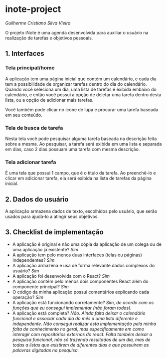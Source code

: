 # inote-project

_Guilherme Cristiano Silva Vieira_

O projeto iNote é uma agenda desenvolvida para auxiliar o usuário na realização de tarefas e objetivos pessoais.

## 1. Interfaces

### Tela principal/home

A aplicação tem uma página inicial que contém um calendário, e cada dia tem a possibilidade de organizar tarefas dentro do dia do calendário. Quando você seleciona um dia, uma lista de tarefas é exibida embaixo do calendário, e então você possui a opção de deletar uma tarefa dentro desta lista, ou a opção de adicionar mais tarefas.

Você também pode clicar no ícone de lupa e procurar uma tarefa baseada em seu conteúdo.

### Tela de busca de tarefa

Nesta tela você pode pesquisar alguma tarefa baseada na descrição feita sobre a mesma. Ao pesquisar, a tarefa será exibida em uma lista e separada em dias, caso 2 dias possuam uma tarefa com mesma descrição.

### Tela adicionar tarefa

É uma tela que possui 1 campo, que é o título da tarefa. Ao preenchê-lo e clicar em adicionar tarefa, ela será exibida na lista de tarefas da página inicial.

## 2. Dados do usuário

A aplicação armazena dados de texto, escolhidos pelo usuário, que serão usados para ajudá-lo a atingir seus objetivos.

## 3. Checklist de implementação

- A aplicação é original e não uma cópia da aplicação de um colega ou de uma aplicação já existente? _Sim_
- A aplicação tem pelo menos duas interfaces (telas ou páginas) independentes? _Sim_
- A aplicação armazena e usa de forma relevante dados complexos do usuário? _Sim_
- A aplicação foi desenvolvida com o React? _Sim_
- A aplicação contém pelo menos dois componentes React além do componente principal? _Sim_
- O código da minha aplicação possui comentários explicando cada operação? _Sim_
- A aplicação está funcionando corretamente? _Sim, de acordo com as funções que eu consegui implementar (não foram todas)._
- A aplicação está completa? _Não. Ainda falta deixar o calendário funcional e associar cada dia do mês a uma lista diferente e independente. Não consegui realizar esta implementação pela minha falta de conhecimento no geral, mas especificamente em como interagir com repositórios externos do react. Falta também deixar a pesquisa funcional, não só trazendo resultados de um dia, mas de todas a listas que existirem de diferentes dias e que possuírem as palavras digitadas na pesquisa._
